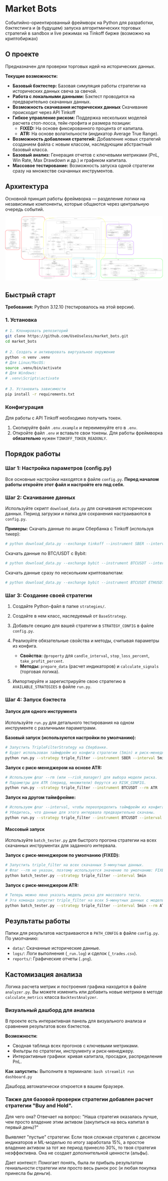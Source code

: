 # Market Bots

Cобытийно-ориентированный фреймворк на Python для разработки, бэктестинга и (в будущем) запуска алгоритмических торговых стратегий в sandbox и live режимах на Tinkoff бирже (возможно на криптобиржах)

## О проекте
Предназначен для проверки торговых идей на исторических данных.

**Текущие возможности:**
*   **Базовый бэктестер:** Базовая симуляция работы стратегии на исторических данных свеча за свечой.
*   **Работа с локальными данными:** Бэктест проводится на предварительно скачанных данных.
*   **Возможность скачивания исторических данных** Скачивание происходит через API Tinkoff
*   **Гибкое управление риском:** Поддержка нескольких моделей расчета стоп-лосса, тейк-профита и размера позиции:
    *   **FIXED:** На основе фиксированного процента от капитала.
    *   **ATR:** На основе волатильности (индикатор Average True Range).
*   **Возможность добавления стратегий:** Добавление новых стратегий созданием файла с новым классом, наследующим абстрактный базовый класса.
*   **Базовый анализ:** Генерация отчетов с ключевыми метриками (PnL, Win Rate, Max Drawdown и др.) и графиком капитала.
*   **Массовое тестирование:** Возможность запуска одной стратегии сразу на множестве скачанных инструментов.

## Архитектура

Основной принцип работы фреймворка — разделение логики на независимые компоненты, которые общаются через центральную очередь событий.

![Схема архитектуры](docs/WorkFlow.png)

## Быстрый старт

**Требования:** Python 3.12.10 (тестировалось на этой версии).

### 1. Установка

```bash
# 1. Клонировать репозиторий
git clone https://github.com/UseUseless/market_bots.git
cd market_bots

# 2. Создать и активировать виртуальное окружение
python -m venv .venv
# Для Linux/MacOS:
source .venv/bin/activate
# Для Windows:
# .venv\Scripts\activate

# 3. Установить зависимости
pip install -r requirements.txt
```

### Конфигурация

Для работы с API Tinkoff необходимо получить токен.

1.  Скопируйте файл `.env.example` и переименуйте его в `.env`.
2.  Откройте файл `.env` и вставьте свои токены. Для работы фреймворка **обязательно** нужен `TINKOFF_TOKEN_READONLY`.

## Порядок работы

### Шаг 1: Настройка параметров (config.py)

Все основные настройки находятся в файле `config.py`. **Перед началом работы откройте этот файл и настройте его под себя.**

### Шаг 2: Скачивание данных

Используйте скрипт `download_data.py` для скачивания исторических данных. Период загрузки и папка для сохранения настраиваются в `config.py`.

**Примеры:**
Скачать данные по акции Сбербанка с Tinkoff (используя тикер):
```bash
# python download_data.py --exchange tinkoff --instrument SBER --interval 5min --days 365
```
Скачать данные по BTC/USDT с Bybit:
```bash
# python download_data.py --exchange bybit --instrument BTCUSDT --interval 1hour --days 700
```
Скачать данные сразу по нескольким криптовалютам:
```bash
# python download_data.py --exchange bybit --instrument BTCUSDT ETHUSDT --interval 1day --days 1000
```

### Шаг 3: Создание своей стратегии

1.  Создайте Python-файл в папке `strategies/`.
2.  Создайте в нем класс, наследуемый от `BaseStrategy`.
3.  Добавьте секцию для вашей стратегии в `STRATEGY_CONFIG` в файле `config.py`.
4.  Реализуйте обязательные свойства и методы, считывая параметры из конфига.

    *   **Свойства:** `@property` для `candle_interval`, `stop_loss_percent`, `take_profit_percent`.
    *   **Методы:** `prepare_data` (расчет индикаторов) и `calculate_signals` (торговая логика).

5.  Импортируйте и зарегистрируйте свою стратегию в `AVAILABLE_STRATEGIES` в файле `run.py`.

### Шаг 4: Запуск бэктеста

#### Запуск для одного инструмента

Используйте `run.py` для детального тестирования на одном инструменте с различными параметрами.

**Базовый запуск (используются настройки по умолчанию):**
```bash
# Запустить TripleFilterStrategy на Сбербанке.
# Будет использован таймфрейм из конфига стратегии (5min) и риск-менеджер по умолчанию (FIXED).
python run.py --strategy triple_filter --instrument SBER --interval 5min
```

**Запуск с риск-менеджером на основе ATR:**
```bash
# Используем флаг --rm (или --risk_manager) для выбора модели риска.
# Параметры для ATR (период, множители) берутся из RISK_CONFIG.
python run.py --strategy triple_filter --instrument BTCUSDT --rm ATR
```

**Запуск на другом таймфрейме:**
```bash
# Используем флаг --interval, чтобы переопределить таймфрейм из конфига стратегии.
# Убедитесь, что данные для этого интервала предварительно скачаны.
python run.py --strategy triple_filter --instrument BTCUSDT --interval 15min
```

#### Массовый запуск

Используйте `batch_tester.py` для быстрого прогона стратегии на всех скачанных инструментах для заданного интервала.

**Запуск с риск-менеджером по умолчанию (FIXED):**
```bash
# Запустить triple_filter на всех скачанных 5-минутных данных.
# Флаг --rm не указан, поэтому используется значение по умолчанию: FIXED.
python batch_tester.py --strategy triple_filter --interval 5min
```

**Запуск с риск-менеджером ATR:**
```bash
# Теперь можно явно указать модель риска для массового теста.
# Эта команда запустит triple_filter на всех 5-минутных данных с моделью риска ATR.
python batch_tester.py --strategy triple_filter --interval 5min --rm ATR
```

## Результаты работы

Папки для результатов настраиваются в `PATH_CONFIG` в файле `config.py`. По умолчанию:

*   `data/`: Скачанные исторические данные.
*   `logs/`: Логи выполнения (`_run.log`) и сделок (`_trades.csv`).
*   `reports/`: Графические отчеты (`.png`).

## Кастомизация анализа

Логика расчета метрик и построения графика находится в файле `analyzer.py`. Вы можете изменить или добавить новые метрики в методе `calculate_metrics` класса `BacktestAnalyzer`.

### Визуальный дашборд для анализа

В проекте есть интерактивная панель для визуального анализа и сравнения результатов всех бэктестов.

**Возможности:**
*   Сводная таблица всех прогонов с ключевыми метриками.
*   Фильтры по стратегии, инструменту и риск-менеджеру.
*   Интерактивные графики: кривая капитала, просадки, распределение PnL.

**Как запустить:**
Выполните в терминале:
    ```bash
    streamlit run dashboard.py
    ```

Дашборд автоматически откроется в вашем браузере.

### Также для базовой проверки стратегии добавлен расчет стратегии "Buy and Hold".

Для чего она? 
Отвечает на вопрос: "Наша стратегия оказалась лучше, чем просто владение этим активом (закупиться на весь капитал в первый день)?"

Выявляет "пустые" стратегии: Если твоя сложная стратегия с десятком индикаторов и ML-моделью по итогу заработала 15%, а простое владение активом за тот же период принесло 30%, то твоя стратегия неэффективна. Она не создает дополнительной ценности (альфы).

Дает контекст: Помогает понять, была ли прибыль результатом гениальности стратегии или просто весь рынок рос (и любая покупка принесла бы деньги).